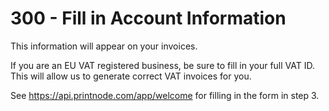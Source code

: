 # 300 - Fill in Account Information

This information will appear on your invoices.

If you are an EU VAT registered business, be sure to fill in your full VAT ID. This will allow us to generate correct VAT invoices for you.

See https://api.printnode.com/app/welcome for filling in the form in step 3.

